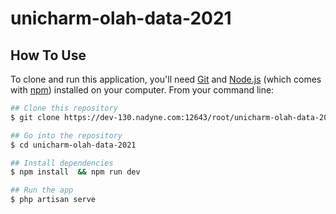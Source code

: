 # unicharm-olah-data-2021 

## How To Use

To clone and run this application, you'll need [Git](https://git-scm.com) and [Node.js](https://nodejs.org/en/download/) (which comes with [npm](http://npmjs.com)) installed on your computer. From your command line:

```bash
## Clone this repository
$ git clone https://dev-130.nadyne.com:12643/root/unicharm-olah-data-2021.git

## Go into the repository
$ cd unicharm-olah-data-2021

## Install dependencies
$ npm install  && npm run dev

## Run the app
$ php artisan serve
```
